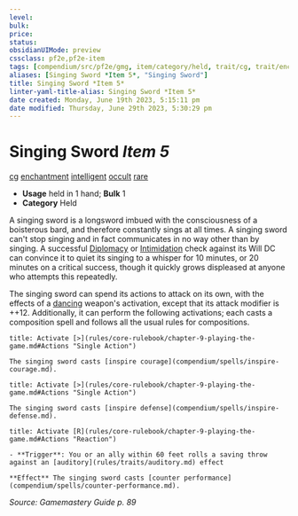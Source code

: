 ```yaml
---
level:
bulk:
price:
status:
obsidianUIMode: preview
cssclass: pf2e,pf2e-item
tags: [compendium/src/pf2e/gmg, item/category/held, trait/cg, trait/enchantment, trait/intelligent, trait/occult, trait/rare]
aliases: [Singing Sword *Item 5*, "Singing Sword"]
title: Singing Sword *Item 5*
linter-yaml-title-alias: Singing Sword *Item 5*
date created: Monday, June 19th 2023, 5:15:11 pm
date modified: Thursday, June 29th 2023, 5:30:29 pm
---
```


# Singing Sword *Item 5*

[cg](rules/traits/chaotic-good-b1.md) [enchantment](rules/traits/enchantment.md) [intelligent](rules/traits/intelligent-gmg.md) [occult](rules/traits/occult.md) [rare](rules/traits/rare.md)  

- **Usage** held in 1 hand; **Bulk** 1
- **Category** Held

A singing sword is a longsword imbued with the consciousness of a boisterous bard, and therefore constantly sings at all times. A singing sword can't stop singing and in fact communicates in no way other than by singing. A successful [Diplomacy](compendium/skills.md#Diplomacy) or [Intimidation](compendium/skills.md#Intimidation) check against its Will DC can convince it to quiet its singing to a whisper for 10 minutes, or 20 minutes on a critical success, though it quickly grows displeased at anyone who attempts this repeatedly.

The singing sword can spend its actions to attack on its own, with the effects of a [dancing](compendium/equipment/items/dancing.md) weapon's activation, except that its attack modifier is ++12. Additionally, it can perform the following activations; each casts a composition spell and follows all the usual rules for compositions.

```ad-embed-ability
title: Activate [>](rules/core-rulebook/chapter-9-playing-the-game.md#Actions "Single Action")

The singing sword casts [inspire courage](compendium/spells/inspire-courage.md).
```

```ad-embed-ability
title: Activate [>](rules/core-rulebook/chapter-9-playing-the-game.md#Actions "Single Action")

The singing sword casts [inspire defense](compendium/spells/inspire-defense.md).
```

```ad-embed-ability
title: Activate [R](rules/core-rulebook/chapter-9-playing-the-game.md#Actions "Reaction")

- **Trigger**: You or an ally within 60 feet rolls a saving throw against an [auditory](rules/traits/auditory.md) effect

**Effect** The singing sword casts [counter performance](compendium/spells/counter-performance.md).
```

*Source: Gamemastery Guide p. 89*
